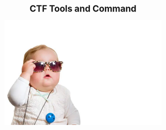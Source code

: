 <div align = "center">
    <h1>CTF Tools and Command</h1>
    <img src="/src/hi.webp" alt="image">
</div>